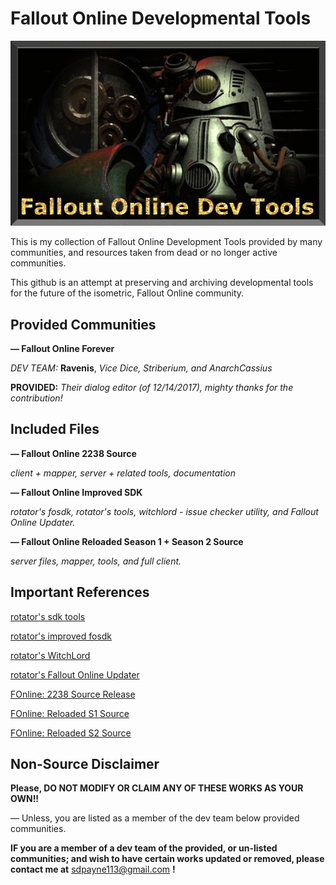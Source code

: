 # Fallout Online Developmental Tools

![header image](https://github.com/2cwldys/fodev-tools/blob/master/images/oie_bcDSnXA56atf.gif)

This is my collection of Fallout Online Development Tools provided by many communities, and resources taken from dead or no longer active communities.

This github is an attempt at preserving and archiving developmental tools for the future of the isometric, Fallout Online community.

## Provided Communities

**— Fallout Online Forever**

_DEV TEAM:_ **Ravenis**, _Vice Dice, Striberium, and AnarchCassius_

**PROVIDED:** _Their dialog editor (of 12/14/2017), mighty thanks for the contribution!_

## Included Files

**— Fallout Online 2238 Source**

_client + mapper, server + related tools, documentation_

**— Fallout Online Improved SDK**

_rotator's fosdk, rotator's tools, witchlord - issue checker utility, and Fallout Online Updater._

**— Fallout Online Reloaded Season 1 + Season 2 Source**

_server files, mapper, tools, and full client._

## Important References

[rotator's sdk tools](https://github.com/rotators/tools)

[rotator's improved fosdk](https://github.com/rotators/fosdk)

[rotator's WitchLord](https://github.com/rotators/WitchLord)

[rotator's Fallout Online Updater](https://github.com/wipe2238/FOUpdaterEx)

[FOnline: 2238 Source Release](https://fodev.net/forum/index.php?topic=29387.0)

[FOnline: Reloaded S1 Source](https://forum.fonline-reloaded.net/index.php?topic=7505.0)

[FOnline: Reloaded S2 Source](https://forum.fonline-reloaded.net/index.php?topic=9569.0)

## Non-Source Disclaimer

**Please, DO NOT MODIFY OR CLAIM ANY OF THESE WORKS AS YOUR OWN!!**

— Unless, you are listed as a member of the dev team below provided communities.

**IF you are a member of a dev team of the provided, or un-listed communities; and wish to have certain works updated or removed, please contact me at** [sdpayne113@gmail.com](sdpayne113@gmail.com) **!**